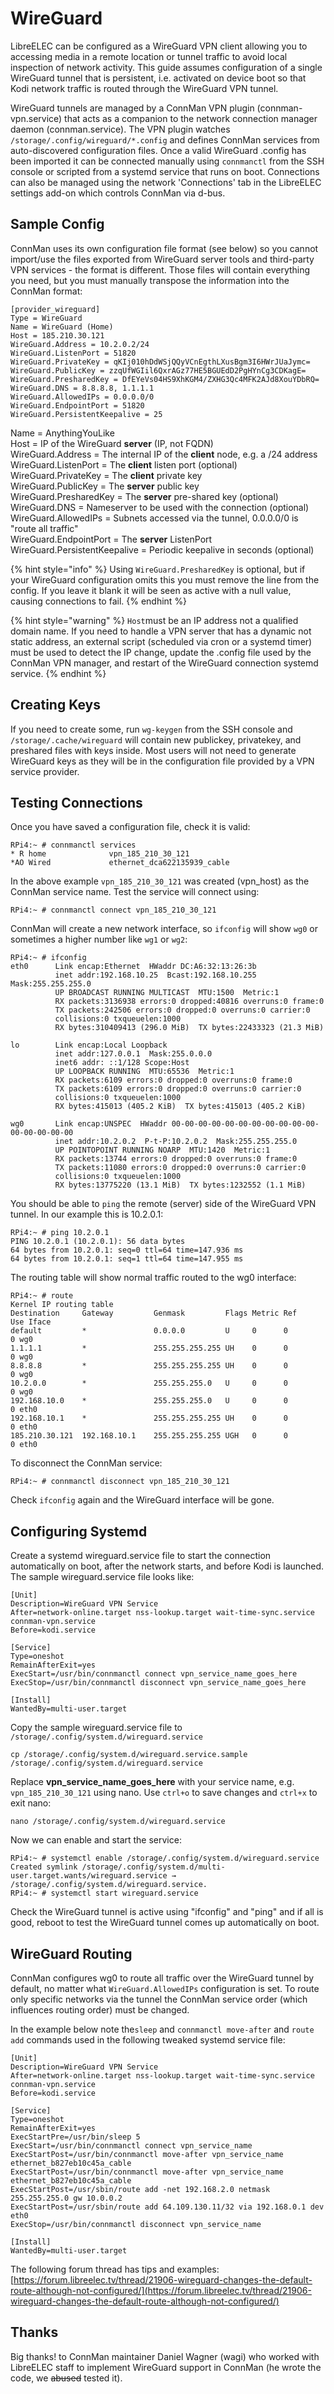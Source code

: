 # WireGuard

LibreELEC can be configured as a WireGuard VPN client allowing you to accessing media in a remote location or tunnel traffic to avoid local inspection of network activity. This guide assumes configuration of a single WireGuard tunnel that is persistent, i.e. activated on device boot so that Kodi network traffic is routed through the WireGuard VPN tunnel.

WireGuard tunnels are managed by a ConnMan VPN plugin (connman-vpn.service) that acts as a companion to the network connection manager daemon (connman.service). The VPN plugin watches `/storage/.config/wireguard/*.config` and defines ConnMan services from auto-discovered configuration files. Once a valid WireGuard .config has been imported it can be connected manually using `connmanctl` from the SSH console or scripted from a systemd service that runs on boot. Connections can also be managed using the network 'Connections' tab in the LibreELEC settings add-on which controls ConnMan via d-bus.

## Sample Config

ConnMan uses its own configuration file format (see below) so you cannot import/use the files exported from WireGuard server tools and third-party VPN services - the format is different. Those files will contain everything you need, but you must manually transpose the information into the ConnMan format:

```
[provider_wireguard]
Type = WireGuard
Name = WireGuard (Home)
Host = 185.210.30.121
WireGuard.Address = 10.2.0.2/24
WireGuard.ListenPort = 51820
WireGuard.PrivateKey = qKIj010hDdWSjQQyVCnEgthLXusBgm3I6HWrJUaJymc=
WireGuard.PublicKey = zzqUfWGIil6QxrAGz77HE5BGUEdD2PgHYnCg3CDKagE=
WireGuard.PresharedKey = DfEYeVs04HS9XhKGM4/ZXHG3Qc4MFK2AJd8XouYDbRQ=
WireGuard.DNS = 8.8.8.8, 1.1.1.1
WireGuard.AllowedIPs = 0.0.0.0/0
WireGuard.EndpointPort = 51820
WireGuard.PersistentKeepalive = 25
```

Name = AnythingYouLike\
Host = IP of the WireGuard **server** (IP, not FQDN)\
WireGuard.Address = The internal IP of the **client** node, e.g. a /24 address\
WireGuard.ListenPort = The **client** listen port (optional)\
WireGuard.PrivateKey = The **client** private key\
WireGuard.PublicKey = The **server** public key\
WireGuard.PresharedKey = The **server** pre-shared key (optional)\
WireGuard.DNS = Nameserver to be used with the connection (optional)\
WireGuard.AllowedIPs = Subnets accessed via the tunnel, 0.0.0.0/0 is "route all traffic"\
WireGuard.EndpointPort = The **server** ListenPort\
WireGuard.PersistentKeepalive = Periodic keepalive in seconds (optional)

{% hint style="info" %}
Using `WireGuard.PresharedKey` is optional, but if your WireGuard configuration omits this you must remove the line from the config. If you leave it blank it will be seen as active with a null value, causing connections to fail.
{% endhint %}

{% hint style="warning" %}
`Host`must be an IP address not a qualified domain name. If you need to handle a VPN server that has a dynamic not static address, an external script (scheduled via cron or a systemd timer) must be used to detect the IP change, update the .config file used by the ConnMan VPN manager, and restart of the WireGuard connection systemd service.
{% endhint %}

## Creating Keys

If you need to create some, run `wg-keygen` from the SSH console and `/storage/.cache/wireguard` will contain new publickey, privatekey, and preshared files with keys inside. Most users will not need to generate WireGuard keys as they will be in the configuration file provided by a VPN service provider.

## Testing Connections

Once you have saved a configuration file, check it is valid:

```
RPi4:~ # connmanctl services
* R home              vpn_185_210_30_121
*AO Wired             ethernet_dca622135939_cable
```

In the above example `vpn_185_210_30_121` was created (vpn\_host) as the ConnMan service name. Test the service will connect using:

```
RPi4:~ # connmanctl connect vpn_185_210_30_121
```

ConnMan will create a new network interface, so `ifconfig` will show `wg0` or sometimes a higher number like `wg1` or `wg2`:

```
RPi4:~ # ifconfig
eth0      Link encap:Ethernet  HWaddr DC:A6:32:13:26:3b  
          inet addr:192.168.10.25  Bcast:192.168.10.255  Mask:255.255.255.0
          UP BROADCAST RUNNING MULTICAST  MTU:1500  Metric:1
          RX packets:3136938 errors:0 dropped:40816 overruns:0 frame:0
          TX packets:242506 errors:0 dropped:0 overruns:0 carrier:0
          collisions:0 txqueuelen:1000 
          RX bytes:310409413 (296.0 MiB)  TX bytes:22433323 (21.3 MiB)

lo        Link encap:Local Loopback  
          inet addr:127.0.0.1  Mask:255.0.0.0
          inet6 addr: ::1/128 Scope:Host
          UP LOOPBACK RUNNING  MTU:65536  Metric:1
          RX packets:6109 errors:0 dropped:0 overruns:0 frame:0
          TX packets:6109 errors:0 dropped:0 overruns:0 carrier:0
          collisions:0 txqueuelen:1000 
          RX bytes:415013 (405.2 KiB)  TX bytes:415013 (405.2 KiB)

wg0       Link encap:UNSPEC  HWaddr 00-00-00-00-00-00-00-00-00-00-00-00-00-00-00-00  
          inet addr:10.2.0.2  P-t-P:10.2.0.2  Mask:255.255.255.0
          UP POINTOPOINT RUNNING NOARP  MTU:1420  Metric:1
          RX packets:13744 errors:0 dropped:0 overruns:0 frame:0
          TX packets:11080 errors:0 dropped:0 overruns:0 carrier:0
          collisions:0 txqueuelen:1000 
          RX bytes:13775220 (13.1 MiB)  TX bytes:1232552 (1.1 MiB)
```

You should be able to `ping` the remote (server) side of the WireGuard VPN tunnel. In our example this is 10.2.0.1:

```
RPi4:~ # ping 10.2.0.1
PING 10.2.0.1 (10.2.0.1): 56 data bytes
64 bytes from 10.2.0.1: seq=0 ttl=64 time=147.936 ms
64 bytes from 10.2.0.1: seq=1 ttl=64 time=147.955 ms
```

The routing table will show normal traffic routed to the wg0 interface:

```
RPi4:~ # route
Kernel IP routing table
Destination     Gateway         Genmask         Flags Metric Ref    Use Iface
default         *               0.0.0.0         U     0      0        0 wg0
1.1.1.1         *               255.255.255.255 UH    0      0        0 wg0
8.8.8.8         *               255.255.255.255 UH    0      0        0 wg0
10.2.0.0        *               255.255.255.0   U     0      0        0 wg0
192.168.10.0    *               255.255.255.0   U     0      0        0 eth0
192.168.10.1    *               255.255.255.255 UH    0      0        0 eth0
185.210.30.121  192.168.10.1    255.255.255.255 UGH   0      0        0 eth0
```

To disconnect the ConnMan service:

```
RPi4:~ # connmanctl disconnect vpn_185_210_30_121
```

Check `ifconfig` again and the WireGuard interface will be gone.

## Configuring Systemd

Create a systemd wireguard.service file to start the connection automatically on boot, after the network starts, and before Kodi is launched. The sample wireguard.service file looks like:

```
[Unit]
Description=WireGuard VPN Service
After=network-online.target nss-lookup.target wait-time-sync.service connman-vpn.service
Before=kodi.service

[Service]
Type=oneshot
RemainAfterExit=yes
ExecStart=/usr/bin/connmanctl connect vpn_service_name_goes_here
ExecStop=/usr/bin/connmanctl disconnect vpn_service_name_goes_here

[Install]
WantedBy=multi-user.target
```

Copy the sample wireguard.service file to `/storage/.config/system.d/wireguard.service`

```
cp /storage/.config/system.d/wireguard.service.sample /storage/.config/system.d/wireguard.service
```

Replace **vpn\_service\_name\_goes\_here** with your service name, e.g. `vpn_185_210_30_121` using nano. Use `ctrl+o` to save changes and `ctrl+x` to exit nano:

```
nano /storage/.config/system.d/wireguard.service
```

Now we can enable and start the service:

```
RPi4:~ # systemctl enable /storage/.config/system.d/wireguard.service
Created symlink /storage/.config/system.d/multi-user.target.wants/wireguard.service → /storage/.config/system.d/wireguard.service.
RPi4:~ # systemctl start wireguard.service
```

Check the WireGuard tunnel is active using "ifconfig" and "ping" and if all is good, reboot to test the WireGuard tunnel comes up automatically on boot.

## WireGuard Routing

ConnMan configures wg0 to route all traffic over the WireGuard tunnel by default, no matter what `WireGuard.AllowedIPs` configuration is set. To route only specific networks via the tunnel the ConnMan service order (which influences routing order) must be changed.

In the example below note the`sleep` and `connmanctl move-after` and `route add` commands used in the following tweaked systemd service file:

```
[Unit]
Description=WireGuard VPN Service
After=network-online.target nss-lookup.target wait-time-sync.service connman-vpn.service
Before=kodi.service

[Service]
Type=oneshot
RemainAfterExit=yes
ExecStartPre=/usr/bin/sleep 5
ExecStart=/usr/bin/connmanctl connect vpn_service_name
ExecStartPost=/usr/bin/connmanctl move-after vpn_service_name ethernet_b827eb10c45a_cable
ExecStartPost=/usr/bin/connmanctl move-after vpn_service_name ethernet_b827eb10c45a_cable
ExecStartPost=/usr/sbin/route add -net 192.168.2.0 netmask 255.255.255.0 gw 10.0.0.2
ExecStartPost=/usr/sbin/route add 64.109.130.11/32 via 192.168.0.1 dev eth0
ExecStop=/usr/bin/connmanctl disconnect vpn_service_name

[Install]
WantedBy=multi-user.target
```

The following forum thread has tips and examples: [https://forum.libreelec.tv/thread/21906-wireguard-changes-the-default-route-although-not-configured/](https://forum.libreelec.tv/thread/21906-wireguard-changes-the-default-route-although-not-configured/)

## Thanks

Big thanks! to ConnMan maintainer Daniel Wagner (wagi) who worked with LibreELEC staff to implement WireGuard support in ConnMan (he wrote the code, we ~~abused~~ tested it).
